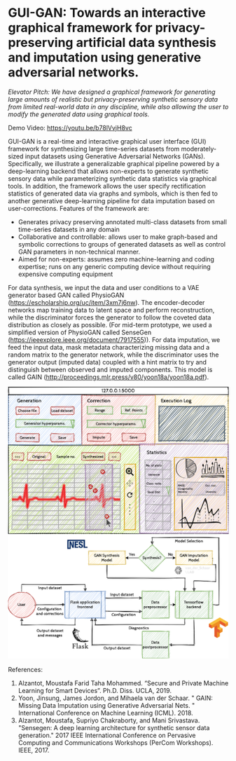 # GUI-GAN: Towards an interactive graphical framework for privacy-preserving artificial data synthesis and imputation using generative adversarial networks.

*Elevator Pitch: We have designed a graphical framework for generating large amounts of realistic but privacy-preserving synthetic sensory data from limited real-world data in any discipline, while also allowing the user to modify the generated data using graphical tools.*

Demo Video: https://youtu.be/b78lVvjH8vc 

GUI-GAN is a real-time and interactive graphical user interface (GUI) framework for synthesizing large time-series datasets from moderately-sized input datasets using Generative Adversarial Networks (GANs). Specifically, we illustrate a generalizable graphical pipeline powered by a deep-learning backend that allows non-experts to generate synthetic sensory data while parameterizing synthetic data statistics via graphical tools. In addition, the framework allows the user specify rectification statistics of generated data via graphs and symbols, which is then fed to another generative deep-learning pipeline for data imputation based on user-corrections. Features of the framework are:

* Generates privacy preserving annotated multi-class datasets from small time-series datasets in any domain
* Collaborative and controllable: allows user to make graph-based and symbolic corrections to groups of generated datasets as well as control GAN parameters in non-technical manner.
* Aimed for non-experts: assumes zero machine-learning and coding expertise; runs on any generic computing device without requiring expensive computing equipment

For data synthesis, we input the data and user conditions to a VAE generator based GAN called PhysioGAN (https://escholarship.org/uc/item/3xm7j6nw). The encoder-decoder networks map training data to latent space and perform reconstruction, while the discriminator forces the generator to follow the coveted data distribution as closely as possible. (For mid-term prototype, we used a simplified version of PhysioGAN called SenseGen (https://ieeexplore.ieee.org/document/7917555)). For data imputation, we feed the input data, mask metadata characterizing missing data and a random matrix to the generator network, while the discriminator uses the generator output (imputed data) coupled with a hint matrix to try and distinguish between observed and imputed components. This model is called GAIN (http://proceedings.mlr.press/v80/yoon18a/yoon18a.pdf).

![Device_Image](Images/story_f20hci.png)
![Device_Image](Images/209as_prop_2020.png)

References:
1. Alzantot, Moustafa Farid Taha Mohammed. “Secure and Private Machine Learning for Smart Devices”. Ph.D. Diss. UCLA, 2019.
2. Yoon, Jinsung, James Jordon, and Mihaela van der Schaar. " GAIN: Missing Data Imputation using Generative Adversarial Nets. " International Conference on Machine Learning (ICML). 2018.
3. Alzantot, Moustafa, Supriyo Chakraborty, and Mani Srivastava. "Sensegen: A deep learning architecture for synthetic sensor data generation." 2017 IEEE International Conference on Pervasive Computing and Communications Workshops (PerCom Workshops). IEEE, 2017.
